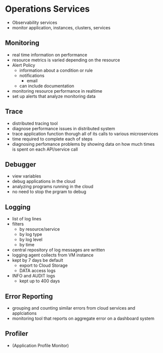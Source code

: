 # Operations Services

- Observability services
- monitor application, instances, clusters, services

## Monitoring

- real time information on performance
- resource metrics is varied depending on the resource
- Alert Policy
  - information about a condition or rule
  - notifications
    - email
  - can include documentation
- monitoring resource performance in realtime
- set up alerts that analyze monitoring data

## Trace

- distributed tracing tool
- diagnose performance issues in distributed system
- trace application function thorugh all of its calls to various microservices
- time required to complete each of steps
- diagnosing perfomance problems by showing data on how much times is spent on each API/service call

## Debugger

- view variables
- debug applications in the cloud
- analyzing programs running in the cloud
- no need to stop the prgram to debug

## Logging

- list of log lines
- filters
  - by resource/service
  - by log type
  - by log level
  - by time
- central repository of log messages are written
- logging agent collects from VM instance
- kept by 7 days be default
  - export to Cloud Storage
  - DATA access logs
- INFO and AUDIT logs
  - kept up to 400 days

## Error Reporting

- grouping and counting similar errors from cloud services and applciations
- monitoring tool that reports on aggregate error on a dashboard system

## Profiler

- (Application Profile Monitor)
